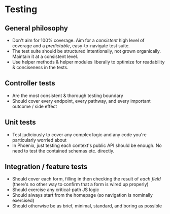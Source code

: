# Testing


## General philosophy

- Don't aim for 100% coverage. Aim for a *consistent* high level of coverage and a *predictable*, easy-to-navigate test suite.
- The test suite should be structured intentionally, not grown organically. Maintain it at a consistent level.
- Use helper methods & helper modules liberally to optimize for readability & conciseness in the tests.


## Controller tests

- Are the most consistent & thorough testing boundary
- Should cover every endpoint, every pathway, and every important outcome / side effect


## Unit tests

- Test judiciously to cover any complex logic and any code you're particularly worried about
- In Phoenix, just testing each context's public API should be enough. No need to test the contained schemas etc. directly.


## Integration / feature tests

- Should cover each form, filling in then checking the result of *each field* (there's no other way to confirm that a form is wired up properly)
- Should exercise any critical-path JS logic
- Should always start from the homepage (so navigation is nominally exercised)
- Should otherwise be as brief, minimal, standard, and boring as possible
